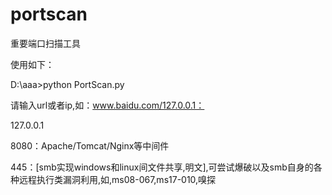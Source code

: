 # portscan
重要端口扫描工具

使用如下：

D:\aaa>python PortScan.py

请输入url或者ip,如：www.baidu.com/127.0.0.1：

127.0.0.1

8080：Apache/Tomcat/Nginx等中间件

445：[smb实现windows和linux间文件共享,明文],可尝试爆破以及smb自身的各种远程执行类漏洞利用,如,ms08-067,ms17-010,嗅探
